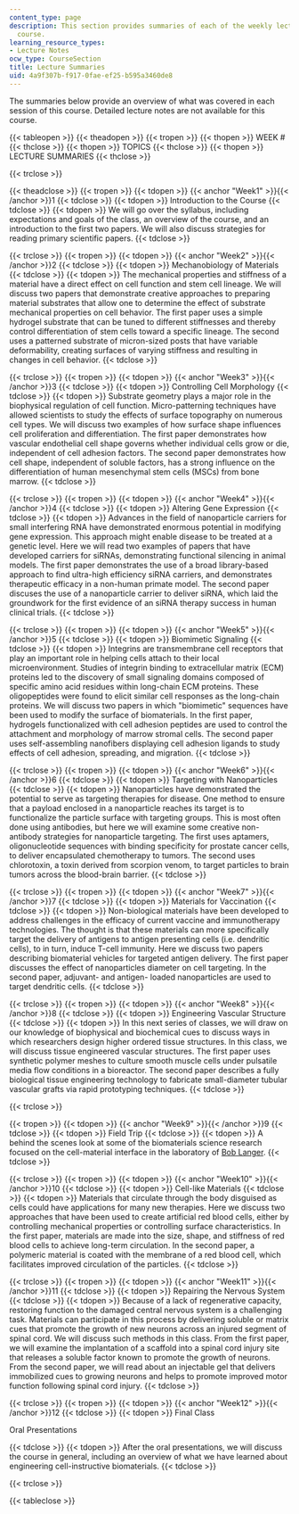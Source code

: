 ```yaml
---
content_type: page
description: This section provides summaries of each of the weekly lectures of the
  course.
learning_resource_types:
- Lecture Notes
ocw_type: CourseSection
title: Lecture Summaries
uid: 4a9f307b-f917-0fae-ef25-b595a3460de8
---
```


The summaries below provide an overview of what was covered in each session of this course. Detailed lecture notes are not available for this course.

{{< tableopen >}}
{{< theadopen >}}
{{< tropen >}}
{{< thopen >}}
WEEK #
{{< thclose >}}
{{< thopen >}}
TOPICS
{{< thclose >}}
{{< thopen >}}
LECTURE SUMMARIES
{{< thclose >}}

{{< trclose >}}

{{< theadclose >}}
{{< tropen >}}
{{< tdopen >}}
{{< anchor "Week1" >}}{{< /anchor >}}1
{{< tdclose >}}
{{< tdopen >}}
Introduction to the Course
{{< tdclose >}}
{{< tdopen >}}
We will go over the syllabus, including expectations and goals of the class, an overview of the course, and an introduction to the first two papers. We will also discuss strategies for reading primary scientific papers.
{{< tdclose >}}

{{< trclose >}}
{{< tropen >}}
{{< tdopen >}}
{{< anchor "Week2" >}}{{< /anchor >}}2
{{< tdclose >}}
{{< tdopen >}}
Mechanobiology of Materials
{{< tdclose >}}
{{< tdopen >}}
The mechanical properties and stiffness of a material have a direct effect on cell function and stem cell lineage. We will discuss two papers that demonstrate creative approaches to preparing material substrates that allow one to determine the effect of substrate mechanical properties on cell behavior. The first paper uses a simple hydrogel substrate that can be tuned to different stiffnesses and thereby control differentiation of stem cells toward a specific lineage. The second uses a patterned substrate of micron-sized posts that have variable deformability, creating surfaces of varying stiffness and resulting in changes in cell behavior.
{{< tdclose >}}

{{< trclose >}}
{{< tropen >}}
{{< tdopen >}}
{{< anchor "Week3" >}}{{< /anchor >}}3
{{< tdclose >}}
{{< tdopen >}}
Controlling Cell Morphology
{{< tdclose >}}
{{< tdopen >}}
Substrate geometry plays a major role in the biophysical regulation of cell function. Micro-patterning techniques have allowed scientists to study the effects of surface topography on numerous cell types. We will discuss two examples of how surface shape influences cell proliferation and differentiation. The first paper demonstrates how vascular endothelial cell shape governs whether individual cells grow or die, independent of cell adhesion factors. The second paper demonstrates how cell shape, independent of soluble factors, has a strong influence on the differentiation of human mesenchymal stem cells (MSCs) from bone marrow.
{{< tdclose >}}

{{< trclose >}}
{{< tropen >}}
{{< tdopen >}}
{{< anchor "Week4" >}}{{< /anchor >}}4
{{< tdclose >}}
{{< tdopen >}}
Altering Gene Expression
{{< tdclose >}}
{{< tdopen >}}
Advances in the field of nanoparticle carriers for small interfering RNA have demonstrated enormous potential in modifying gene expression. This approach might enable disease to be treated at a genetic level. Here we will read two examples of papers that have developed carriers for siRNAs, demonstrating functional silencing in animal models. The first paper demonstrates the use of a broad library-based approach to find ultra-high efficiency siRNA carriers, and demonstrates therapeutic efficacy in a non-human primate model. The second paper discuses the use of a nanoparticle carrier to deliver siRNA, which laid the groundwork for the first evidence of an siRNA therapy success in human clinical trials.
{{< tdclose >}}

{{< trclose >}}
{{< tropen >}}
{{< tdopen >}}
{{< anchor "Week5" >}}{{< /anchor >}}5
{{< tdclose >}}
{{< tdopen >}}
Biomimetic Signaling
{{< tdclose >}}
{{< tdopen >}}
Integrins are transmembrane cell receptors that play an important role in helping cells attach to their local microenvironment. Studies of integrin binding to extracellular matrix (ECM) proteins led to the discovery of small signaling domains composed of specific amino acid residues within long-chain ECM proteins. These oligopeptides were found to elicit similar cell responses as the long-chain proteins. We will discuss two papers in which "biomimetic" sequences have been used to modify the surface of biomaterials. In the first paper, hydrogels functionalized with cell adhesion peptides are used to control the attachment and morphology of marrow stromal cells. The second paper uses self-assembling nanofibers displaying cell adhesion ligands to study effects of cell adhesion, spreading, and migration.
{{< tdclose >}}

{{< trclose >}}
{{< tropen >}}
{{< tdopen >}}
{{< anchor "Week6" >}}{{< /anchor >}}6
{{< tdclose >}}
{{< tdopen >}}
Targeting with Nanoparticles
{{< tdclose >}}
{{< tdopen >}}
Nanoparticles have demonstrated the potential to serve as targeting therapies for disease. One method to ensure that a payload enclosed in a nanoparticle reaches its target is to functionalize the particle surface with targeting groups. This is most often done using antibodies, but here we will examine some creative non-antibody strategies for nanoparticle targeting. The first uses aptamers, oligonucleotide sequences with binding specificity for prostate cancer cells, to deliver encapsulated chemotherapy to tumors. The second uses chlorotoxin, a toxin derived from scorpion venom, to target particles to brain tumors across the blood-brain barrier.
{{< tdclose >}}

{{< trclose >}}
{{< tropen >}}
{{< tdopen >}}
{{< anchor "Week7" >}}{{< /anchor >}}7
{{< tdclose >}}
{{< tdopen >}}
Materials for Vaccination
{{< tdclose >}}
{{< tdopen >}}
Non-biological materials have been developed to address challenges in the efficacy of current vaccine and immunotherapy technologies. The thought is that these materials can more specifically target the delivery of antigens to antigen presenting cells (i.e. dendritic cells), to in turn, induce T-cell immunity. Here we discuss two papers describing biomaterial vehicles for targeted antigen delivery. The first paper discusses the effect of nanoparticles diameter on cell targeting. In the second paper, adjuvant- and antigen- loaded nanoparticles are used to target dendritic cells.
{{< tdclose >}}

{{< trclose >}}
{{< tropen >}}
{{< tdopen >}}
{{< anchor "Week8" >}}{{< /anchor >}}8
{{< tdclose >}}
{{< tdopen >}}
Engineering Vascular Structure
{{< tdclose >}}
{{< tdopen >}}
In this next series of classes, we will draw on our knowledge of biophysical and biochemical cues to discuss ways in which researchers design higher ordered tissue structures. In this class, we will discuss tissue engineered vascular structures. The first paper uses synthetic polymer meshes to culture smooth muscle cells under pulsatile media flow conditions in a bioreactor. The second paper describes a fully biological tissue engineering technology to fabricate small-diameter tubular vascular grafts via rapid prototyping techniques.
{{< tdclose >}}

{{< trclose >}}

{{< tropen >}}
{{< tdopen >}}
{{< anchor "Week9" >}}{{< /anchor >}}9
{{< tdclose >}}
{{< tdopen >}}
Field Trip
{{< tdclose >}}
{{< tdopen >}}
A behind the scenes look at some of the biomaterials science research focused on the cell-material interface in the laboratory of [Bob Langer](http://web.mit.edu/langerlab/).
{{< tdclose >}}

{{< trclose >}}
{{< tropen >}}
{{< tdopen >}}
{{< anchor "Week10" >}}{{< /anchor >}}10
{{< tdclose >}}
{{< tdopen >}}
Cell-like Materials
{{< tdclose >}}
{{< tdopen >}}
Materials that circulate through the body disguised as cells could have applications for many new therapies. Here we discuss two approaches that have been used to create artificial red blood cells, either by controlling mechanical properties or controlling surface characteristics. In the first paper, materials are made into the size, shape, and stiffness of red blood cells to achieve long-term circulation. In the second paper, a polymeric material is coated with the membrane of a red blood cell, which facilitates improved circulation of the particles.
{{< tdclose >}}

{{< trclose >}}
{{< tropen >}}
{{< tdopen >}}
{{< anchor "Week11" >}}{{< /anchor >}}11
{{< tdclose >}}
{{< tdopen >}}
Repairing the Nervous System
{{< tdclose >}}
{{< tdopen >}}
Because of a lack of regenerative capacity, restoring function to the damaged central nervous system is a challenging task. Materials can participate in this process by delivering soluble or matrix cues that promote the growth of new neurons across an injured segment of spinal cord. We will discuss such methods in this class. From the first paper, we will examine the implantation of a scaffold into a spinal cord injury site that releases a soluble factor known to promote the growth of neurons. From the second paper, we will read about an injectable gel that delivers immobilized cues to growing neurons and helps to promote improved motor function following spinal cord injury.
{{< tdclose >}}

{{< trclose >}}
{{< tropen >}}
{{< tdopen >}}
{{< anchor "Week12" >}}{{< /anchor >}}12
{{< tdclose >}}
{{< tdopen >}}
Final Class

Oral Presentations


{{< tdclose >}}
{{< tdopen >}}
After the oral presentations, we will discuss the course in general, including an overview of what we have learned about engineering cell-instructive biomaterials.
{{< tdclose >}}

{{< trclose >}}

{{< tableclose >}}